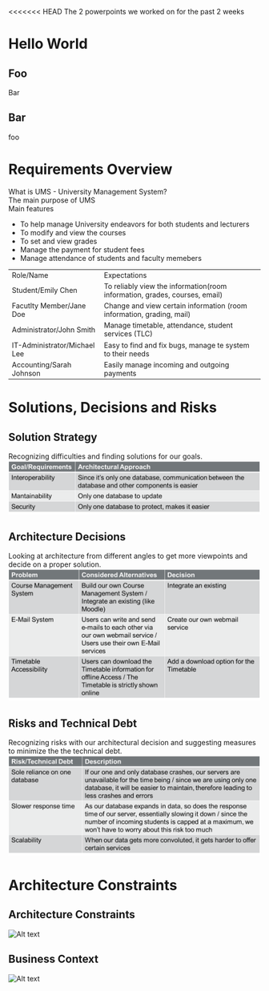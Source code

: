<<<<<<< HEAD
The 2 powerpoints we worked on for the past 2 weeks
# Hello World
## Foo
Bar
## Bar
foo

# Requirements Overview
What is UMS - University Management System?
<br>The main purpose of UMS<br>
<itallic>Main features<br>
<ul><li>To help manage University endeavors for both students and lecturers</li>
<li>To modify and view the courses
<li>To set and view grades
<li>Manage the payment for student fees
<li>Manage attendance of students and faculty memebers
</ul>
<table>
<tr>
<td>Role/Name</td>
<td>Expectations</td>
</tr>
<tr>
<td>Student/Emily Chen</td>
<td>To reliably view the information(room information, grades, courses, email)</td>
</tr>
<tr>
<td>Facutlty Member/Jane Doe</td>
<td>Change and view certain information (room information, grading, mail)</td>
</tr>
<tr>
<td>Administrator/John Smith</td>
<td>Manage timetable, attendance, student services (TLC)</td>
</tr>
<tr>
<td>IT-Administrator/Michael Lee</td>
<td>Easy to find and fix bugs, manage te system to their needs</td>
</tr>
<tr>
<td>Accounting/Sarah Johnson</td>
<td>Easily manage incoming and outgoing payments</td>
</tr></table>




# Solutions, Decisions and Risks
## Solution Strategy
Recognizing difficulties and finding solutions for our goals.
![Solution Strategy](solution-strategy.png)
## Architecture Decisions
Looking at architecture from different angles to get more viewpoints and decide on a proper solution.
![Architecture Decisions](architecture-decisions.png)
## Risks and Technical Debt
Recognizing risks with our architectural decision and suggesting measures to minimize the the technical debt.
![Risks and Technical Debt](technical-debt.png)

# Architecture Constraints
## Architecture Constraints
![Alt text](image-2.png)
## Business Context
![Alt text](image-1.png)